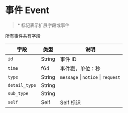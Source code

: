 # 事件 Event

> \* 标记表示扩展字段或事件

所有事件共有字段

| 字段          | 类型   | 说明                               |
| ------------- | ------ | ---------------------------------- |
| `id`          | String | 事件 ID                            |
| `time`        | f64    | 事件戳，单位：秒                   |
| `type`        | String | `message` \| `notice` \| `request` |
| `detail_type` | String |                                    |
| `sub_type`    | String |                                    |
| `self`        | Self   | Self 标识                          |

